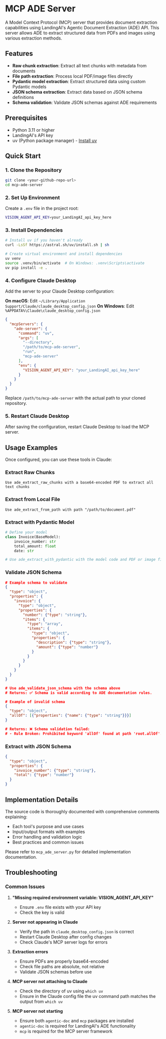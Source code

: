 # MCP ADE Server

A Model Context Protocol (MCP) server that provides document extraction capabilities using LandingAI's Agentic Document Extraction (ADE) API. This server allows ADE to extract structured data from PDFs and images using various extraction methods.

## Features

- **Raw chunk extraction**: Extract all text chunks with metadata from documents
- **File path extraction**: Process local PDF/image files directly
- **Pydantic model extraction**: Extract structured data using custom Pydantic models
- **JSON schema extraction**: Extract data based on JSON schema definitions
- **Schema validation**: Validate JSON schemas against ADE requirements

## Prerequisites

- Python 3.11 or higher
- LandingAI's API key
- uv (Python package manager) - [Install uv](https://github.com/astral-sh/uv)

## Quick Start

### 1. Clone the Repository

```bash
git clone <your-github-repo-url>
cd mcp-ade-server
```

### 2. Set Up Environment

Create a `.env` file in the project root:

```bash
VISION_AGENT_API_KEY=your_LandingAI_api_key_here
```

### 3. Install Dependencies

```bash
# Install uv if you haven't already
curl -LsSf https://astral.sh/uv/install.sh | sh

# Create virtual environment and install dependencies
uv venv
source .venv/bin/activate  # On Windows: .venv\Scripts\activate
uv pip install -e .
```

### 4. Configure Claude Desktop

Add the server to your Claude Desktop configuration:

**On macOS**: Edit `~/Library/Application Support/Claude/claude_desktop_config.json`
**On Windows**: Edit `%APPDATA%\Claude\claude_desktop_config.json`

```json
{
  "mcpServers": {
    "ade-server": {
      "command": "uv",
      "args": [
        "--directory",
        "/path/to/mcp-ade-server",
        "run",
        "mcp-ade-server"
      ],
      "env": {
        "VISION_AGENT_API_KEY": "your_LandingAI_api_key_here"
      }
    }
  }
}
```

Replace `/path/to/mcp-ade-server` with the actual path to your cloned repository.

### 5. Restart Claude Desktop

After saving the configuration, restart Claude Desktop to load the MCP server.

## Usage Examples

Once configured, you can use these tools in Claude:

### Extract Raw Chunks
```
Use ade_extract_raw_chunks with a base64-encoded PDF to extract all text chunks
```

### Extract from Local File
```
Use ade_extract_from_path with path "/path/to/document.pdf"
```

### Extract with Pydantic Model
```python
# Define your model
class Invoice(BaseModel):
    invoice_number: str
    total_amount: float
    date: str

# Use ade_extract_with_pydantic with the model code and PDF or image files.
```

### Validate JSON Schema
```json
# Example schema to validate
{
  "type": "object",
  "properties": {
    "invoice": {
      "type": "object",
      "properties": {
        "number": {"type": "string"},
        "items": {
          "type": "array",
          "items": {
            "type": "object",
            "properties": {
              "description": {"type": "string"},
              "amount": {"type": "number"}
            }
          }
        }
      }
    }
  }
}

# Use ade_validate_json_schema with the schema above
# Returns: ✅ Schema is valid according to ADE documentation rules.

# Example of invalid schema
{
  "type": "object",
  "allOf": [{"properties": {"name": {"type": "string"}}}]
}

# Returns: ❌ Schema validation failed:
# - Rule Broken: Prohibited keyword 'allOf' found at path 'root.allOf'.
```

### Extract with JSON Schema
```json
{
  "type": "object",
  "properties": {
    "invoice_number": {"type": "string"},
    "total": {"type": "number"}
  }
}
```

## Implementation Details

The source code is thoroughly documented with comprehensive comments explaining:
- Each tool's purpose and use cases
- Input/output formats with examples
- Error handling and validation logic
- Best practices and common issues

Please refer to `mcp_ade_server.py` for detailed implementation documentation.

## Troubleshooting

### Common Issues

1. **"Missing required environment variable: VISION_AGENT_API_KEY"**
   - Ensure `.env` file exists with your API key
   - Check the key is valid
   
2. **Server not appearing in Claude**
   - Verify the path in `claude_desktop_config.json` is correct
   - Restart Claude Desktop after config changes
   - Check Claude's MCP server logs for errors

3. **Extraction errors**
   - Ensure PDFs are properly base64-encoded
   - Check file paths are absolute, not relative
   - Validate JSON schemas before use

4. **MCP server not attaching to Claude**
   - Check the directory of uv using `which uv`
   - Ensure in the Claude config file the uv command path matches the output from `which uv`

5. **MCP server not starting**
   - Ensure both `agentic-doc` and `mcp` packages are installed
   - `agentic-doc` is required for LandingAI's ADE functionality
   - `mcp` is required for the MCP server framework